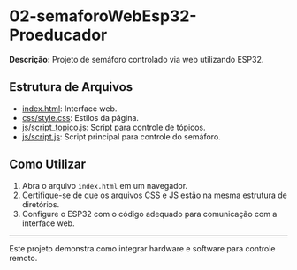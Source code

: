 # 02-semaforoWebEsp32-Proeducador

**Descrição:** Projeto de semáforo controlado via web utilizando ESP32.

## Estrutura de Arquivos

- [index.html](index.html): Interface web.
- [css/style.css](css/style.css): Estilos da página.
- [js/script_topico.js](js/script_topico.js): Script para controle de tópicos.
- [js/script.js](js/script.js): Script principal para controle do semáforo.

## Como Utilizar

1. Abra o arquivo `index.html` em um navegador.
2. Certifique-se de que os arquivos CSS e JS estão na mesma estrutura de diretórios.
3. Configure o ESP32 com o código adequado para comunicação com a interface web.

---

Este projeto demonstra como integrar hardware e software para controle remoto.

